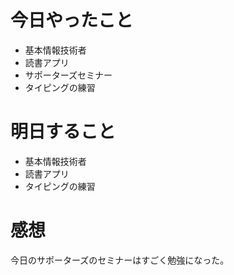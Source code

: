 # 今日やったこと
- 基本情報技術者
- 読書アプリ
- サポーターズセミナー
- タイピングの練習

# 明日すること
- 基本情報技術者
- 読書アプリ
- タイピングの練習

# 感想
今日のサポーターズのセミナーはすごく勉強になった。
